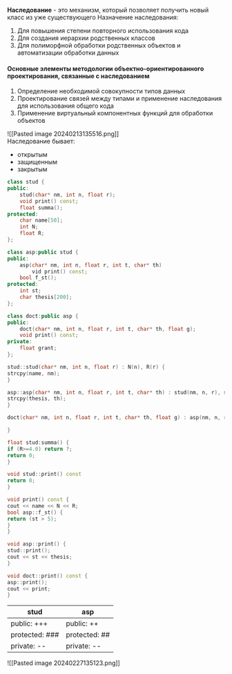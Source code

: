 **Наследование** - это механизм, который позволяет получить новый класс из уже существующего
Назначение наследования:
1. Для повышения степени повторного использования кода
2. Для создания иерархии родственных классов
3. Для полиморфной обработки родственных объектов и автоматизации обработки данных
#### Основные элементы методологии объектно-ориентированного проектирования, связанные с наследованием
1. Определение необходимой совокупности типов данных
2. Проектирование связей между типами и применение наследования для использования общего кода
3. Применение виртуальный компонентных функций для обработки объектов  

![[Pasted image 20240213135516.png]]  
Наследование бывает:
- открытым
- защищенным
- закрытым
```cpp
class stud {
public:
	stud(char* nm, int n, float r);
	void print() const;
	float summa();
protected:
	char name[50];
	int N;
	float R;
};

class asp:public stud {
public:
	asp(char* nm, int n, float r, int t, char* th)
		vid print() const;
	bool f_st();
protected:
	int st;
	char thesis[200];
};

class doct:public asp {
public:
	doct(char* nm, int n, float r, int t, char* th, float g);
	void print() const;
private:
	float grant;
};

stud::stud(char* nm, int n, float r) : N(n), R(r) {
strcpy(name, nm);
}

asp::asp(char* nm, int n, float r, int t, char* th) : stud(nm, n, r), st(t) {
strcpy(thesis, th);
}

doct(char* nm, int n, float r, int t, char* th, float g) : asp(nm, n, r, t, th), grant(g) {

}

float stud:summa() {
if (R>=4.0) return ?;
return 0;
}

void stud::print() const
return 0;
}

void print() const {
cout << name << N << R;
bool asp::f_st() {
return (st > 5);
}
}

void asp::print() {
stud::print();
cout << st << thesis;
}

void doct::print() const {
asp::print();
cout << print;
}
```

| stud | asp |
| ---- | ---- |
| public: +++ | public: ++ |
| protected: ### | protected: ## |
| private: -- | private: -- |
![[Pasted image 20240227135123.png]]  
